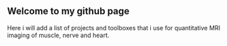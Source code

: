 ## Welcome to my github page

Here i will add a list of projects and toolboxes that i use for quantitative MRI imaging of muscle, nerve and heart.

